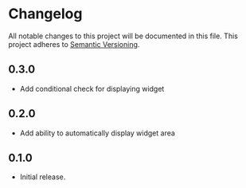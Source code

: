 # Changelog
All notable changes to this project will be documented in this file. This project adheres to [Semantic Versioning](http://semver.org/spec/v2.0.0.html).

## 0.3.0

* Add conditional check for displaying widget

## 0.2.0

* Add ability to automatically display widget area

## 0.1.0

* Initial release.